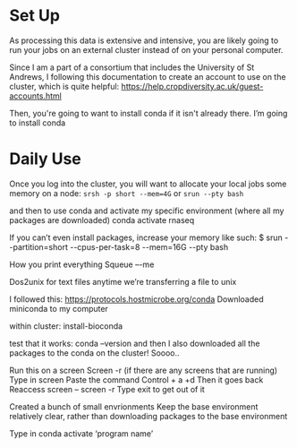 # Set Up
As processing this data is extensive and intensive, you are likely going to run your jobs on an external cluster instead of on your personal computer. 

Since I am a part of a consortium that includes the University of St Andrews, I following this documentation to create an account to use on the cluster, which is quite helpful: <https://help.cropdiversity.ac.uk/guest-accounts.html>

Then, you're going to want to install conda if it isn't already there.  I’m going to install conda 

# Daily Use

Once you log into the cluster, you will want to allocate your local jobs some memory on a node: 
`srsh -p short --mem=4G` or `srun --pty bash` 

and then to use conda and activate my specific environment (where all my packages are downloaded)
conda activate rnaseq 

If you can’t even install packages, increase your memory like such: $ srun --partition=short --cpus-per-task=8 --mem=16G --pty bash

How you print everything 
Squeue –-me

Dos2unix for text files anytime we’re transferring a file to unix 

I followed this: https://protocols.hostmicrobe.org/conda
Downloaded miniconda to my computer



within cluster: 
install-bioconda

test that it works: conda –version
and then I also downloaded all the packages to the conda on the cluster! 
Soooo..



Run this on a screen 
Screen -r (if there are any screens that are running)
Type in screen 
Paste the command 
Control + a +d 
Then it goes back 
Reaccess screen – screen -r 
Type exit to get out of it




Created a bunch of small envrionments
Keep the base environment relatively clear, rather than downloading packages to the base environment 

Type in conda activate ‘program name’ 
